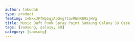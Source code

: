 ```yaml
---
author: tokodab
type: product
featimg: 1vNkxJPfWp5qjApQvg7tavMENR895jHVg
title: Music Daft Punk Spray Paint Samsung Galaxy S9 Case
tags: [samsung, galaxy, s9]
category: [samsung]
---
```

